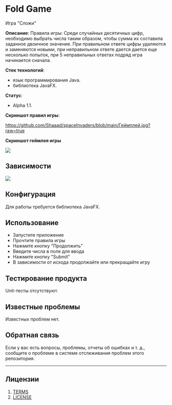 # Fold Game
Игра "Сложи"

**Описание**:  Правила игры: Среди случайных десятичных цифр, необходимо выбрать числа таким образом, чтобы сумма их составила заданное двоичное значение. При правильном ответе цифры удаляются и заменяются новыми, при неправильном ответе дается дается еще несколько попыток, при 5 неправильных ответах подряд игра начинается сначала.



**Стек технологий**:
  - язык программирования Java.
  - библиотека JavaFX.

**Статус**:
  - Alpha 1.1.

**Скриншот правил игры**: 

https://github.com/Shaaad/spaceInvaders/blob/main/Геймплей.jpg?raw=true

**Скриншот геймлея игры**

![](https://sun2.informsvyaz.userapi.com/impg/Om7ehH99kuAtIFu_vNIRHxUVQTRQxner8CXsRQ/-i_iBfFCzAE.jpg?size=322x401&quality=96&sign=4b2531635bd0594ece77fe429a999ba9&type=album)

## Зависимости

![](https://sun9-5.userapi.com/impg/l9X5nYLrPX3Wsakb8ja8DJLtKnLeTkhKcMui7g/za584S0PZs4.jpg?size=482x559&quality=96&sign=12c15a8f114e26966d4b8a95d7ae152e&type=album)

## Конфигурация

Для работы требуется библиотека JavaFX.

## Использование

- Запустите приложение
- Прочтите правила игры
- Нажмите кнопку "Продолжить"
- Введите числа в поле для ввода
- Нажмите кнопку "Submit"
- В зависимости от исхода продолжайте или прекращайте игру

## Тестирование продукта

Unit-тесты отсутствуют.

## Известные проблемы

Известных проблем нет.

## Обратная связь

Если у вас есть вопросы, проблемы, отчеты об ошибках и т. д., сообщите о проблеме в системе отслеживания проблем этого репозитория.

----

## Лицензии
1. [TERMS](TERMS.md)
2. [LICENSE](LICENSE)
